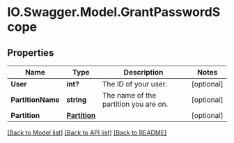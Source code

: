 # IO.Swagger.Model.GrantPasswordScope
## Properties

Name | Type | Description | Notes
------------ | ------------- | ------------- | -------------
**User** | **int?** | The ID of your user. | [optional] 
**PartitionName** | **string** | The name of the partition you are on. | [optional] 
**Partition** | [**Partition**](Partition.md) |  | [optional] 

[[Back to Model list]](../README.md#documentation-for-models) [[Back to API list]](../README.md#documentation-for-api-endpoints) [[Back to README]](../README.md)


